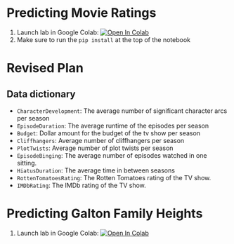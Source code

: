 # Predicting Movie Ratings

1. Launch lab in Google Colab: [![Open In Colab](https://colab.research.google.com/assets/colab-badge.svg)](https://colab.research.google.com/github/aamodini/nm-career-day/blob/main/movie_ratings.ipynb)
2. Make sure to run the `pip install` at the top of the notebook

# Revised Plan
## Data dictionary

- `CharacterDevelopment`: The average number of significant character arcs per season
- `EpisodeDuration`: The average runtime of the episodes per season
- `Budget`: Dollar amount for the budget of the tv show per season
- `Cliffhangers`: Average number of cliffhangers per season
- `PlotTwists`: Average number of plot twists per season
- `EpisodeBinging`: The average number of episodes watched in one sitting.
- `HiatusDuration`: The average time in between seasons
- `RottenTomatoesRating`: The Rotten Tomatoes rating of the TV show.
- `IMDbRating`: The IMDb rating of the TV show.

# Predicting Galton Family Heights

1. Launch lab in Google Colab: [![Open In Colab](https://colab.research.google.com/assets/colab-badge.svg)](https://colab.research.google.com/github/aamodini/nm-career-day/blob/main/galton_family.ipynb)
